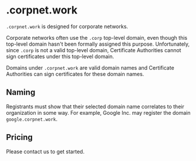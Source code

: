 # .corpnet.work

`.corpnet.work` is designed for corporate networks.

Corporate networks often use the `.corp` top-level domain, even though this top-level domain hasn't been formally assigned this purpose.
Unfortunately, since `.corp` is not a valid top-level domain, Certificate Authorities cannot sign certificates under this top-level domain.

Domains under `.corpnet.work` are valid domain names and Certificate Authorities can sign certificates for these domain names.

## Naming

Registrants must show that their selected domain name correlates to their organization in some way.
For example, Google Inc. may register the domain `google.corpnet.work`.

## Pricing

Please contact us to get started.

